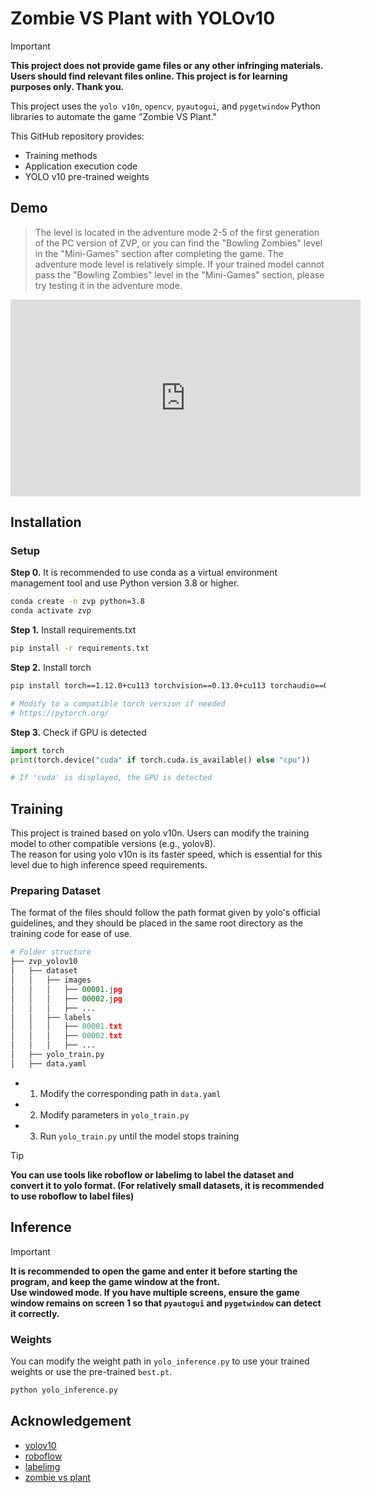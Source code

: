 
# Zombie VS Plant with YOLOv10

> [!IMPORTANT]  
> **This project does not provide game files or any other infringing materials. Users should find relevant files online. This project is for learning purposes only. Thank you.**

This project uses the `yolo v10n`, `opencv`, `pyautogui`, and `pygetwindow` Python libraries to automate the game "Zombie VS Plant."

This GitHub repository provides:
* Training methods
* Application execution code
* YOLO v10 pre-trained weights

## Demo
> The level is located in the adventure mode 2-5 of the first generation of the PC version of ZVP, or you can find the "Bowling Zombies" level in the "Mini-Games" section after completing the game. The adventure mode level is relatively simple. If your trained model cannot pass the "Bowling Zombies" level in the "Mini-Games" section, please try testing it in the adventure mode.
<iframe width="560" height="315" src="https://www.youtube.com/embed/9QPceNWJzYY?si=TsHxX-QR8kJcvOA0" title="YouTube video player" frameborder="0" allow="accelerometer; autoplay; clipboard-write; encrypted-media; gyroscope; picture-in-picture; web-share" referrerpolicy="strict-origin-when-cross-origin" allowfullscreen></iframe>

## Installation
### Setup
**Step 0.** It is recommended to use conda as a virtual environment management tool and use Python version 3.8 or higher.  
```bash
conda create -n zvp python=3.8
conda activate zvp
```

**Step 1.** Install requirements.txt
```bash
pip install -r requirements.txt
```

**Step 2.** Install torch
```bash
pip install torch==1.12.0+cu113 torchvision==0.13.0+cu113 torchaudio==0.12.0 --extra-index-url https://download.pytorch.org/whl/cu113

# Modify to a compatible torch version if needed
# https://pytorch.org/
```

**Step 3.** Check if GPU is detected
```python
import torch 
print(torch.device("cuda" if torch.cuda.is_available() else "cpu"))

# If 'cuda' is displayed, the GPU is detected
```

## Training
This project is trained based on yolo v10n. Users can modify the training model to other compatible versions (e.g., yolov8).  
The reason for using yolo v10n is its faster speed, which is essential for this level due to high inference speed requirements.

### Preparing Dataset
The format of the files should follow the path format given by yolo's official guidelines, and they should be placed in the same root directory as the training code for ease of use.

```python
# Folder structure
├── zvp_yolov10
│   ├── dataset
│   │   ├── images
│   │   │   ├── 00001.jpg
│   │   │   ├── 00002.jpg
│   │   │   ├── ...
│   │   ├── labels
│   │   │   ├── 00001.txt
│   │   │   ├── 00002.txt
│   │   │   ├── ...
│   ├── yolo_train.py
│   ├── data.yaml
```
* 1. Modify the corresponding path in `data.yaml`
* 2. Modify parameters in `yolo_train.py`
* 3. Run `yolo_train.py` until the model stops training

> [!TIP]  
> **You can use tools like roboflow or labelimg to label the dataset and convert it to yolo format. (For relatively small datasets, it is recommended to use roboflow to label files)**

## Inference
> [!IMPORTANT]  
> **It is recommended to open the game and enter it before starting the program, and keep the game window at the front.**  
> **Use windowed mode. If you have multiple screens, ensure the game window remains on screen 1 so that `pyautogui` and `pygetwindow` can detect it correctly.**

### Weights
You can modify the weight path in `yolo_inference.py` to use your trained weights or use the pre-trained `best.pt`.
```bash
python yolo_inference.py
```

## Acknowledgement
* [yolov10](https://docs.ultralytics.com/models/yolov10/)
* [roboflow](https://app.roboflow.com/)
* [labelimg](https://github.com/HumanSignal/labelImg)
* [zombie vs plant](https://ggheart999.blogspot.com/2018/08/megapcslgplants-vs-zombies.html)
